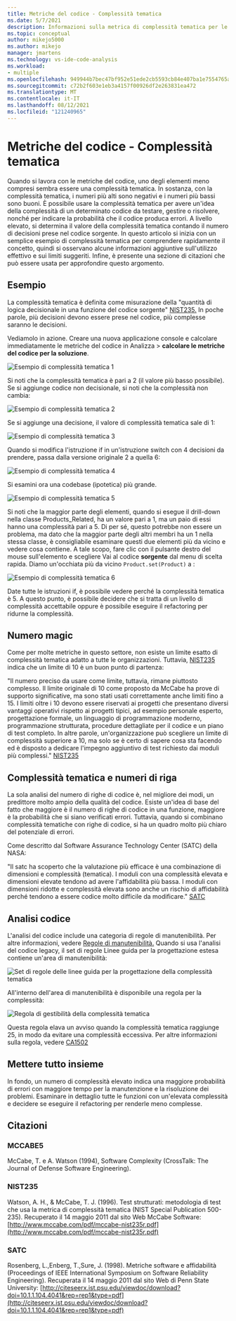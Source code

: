 ```yaml
---
title: Metriche del codice - Complessità tematica
ms.date: 5/7/2021
description: Informazioni sulla metrica di complessità tematica per le metriche del codice in Visual Studio.
ms.topic: conceptual
author: mikejo5000
ms.author: mikejo
manager: jmartens
ms.technology: vs-ide-code-analysis
ms.workload:
- multiple
ms.openlocfilehash: 949944b7bec47bf952e51ede2cb5593cb84e407ba1e7554765a5ce33edaded9f
ms.sourcegitcommit: c72b2f603e1eb3a4157f00926df2e263831ea472
ms.translationtype: MT
ms.contentlocale: it-IT
ms.lasthandoff: 08/12/2021
ms.locfileid: "121240965"
---
```

# <a name="code-metrics---cyclomatic-complexity"></a>Metriche del codice - Complessità tematica

Quando si lavora con le metriche del codice, uno degli elementi meno compresi sembra essere una complessità tematica. In sostanza, con la complessità tematica, i numeri più alti sono negativi e i numeri più bassi sono buoni. È possibile usare la complessità tematica per avere un'idea della complessità di un determinato codice da testare, gestire o risolvere, nonché per indicare la probabilità che il codice produca errori. A livello elevato, si determina il valore della complessità tematica contando il numero di decisioni prese nel codice sorgente. In questo articolo si inizia con un semplice esempio di complessità tematica per comprendere rapidamente il concetto, quindi si osservano alcune informazioni aggiuntive sull'utilizzo effettivo e sui limiti suggeriti. Infine, è presente una sezione di citazioni che può essere usata per approfondire questo argomento.

## <a name="example"></a>Esempio

La complessità tematica è definita come misurazione della "quantità di logica decisionale in una funzione del codice sorgente" [NIST235.](#nist235) In poche parole, più decisioni devono essere prese nel codice, più complesse saranno le decisioni.

Vediamolo in azione. Creare una nuova applicazione console e calcolare immediatamente le metriche del codice in Analizza > **calcolare le metriche del codice per la soluzione**.

![Esempio di complessità tematica 1](media/cyclomatic-complexity-example-1.png)

Si noti che la complessità tematica è pari a 2 (il valore più basso possibile). Se si aggiunge codice non decisionale, si noti che la complessità non cambia:

![Esempio di complessità tematica 2](media/cyclomatic-complexity-example-2.png)

Se si aggiunge una decisione, il valore di complessità tematica sale di 1:

![Esempio di complessità tematica 3](media/cyclomatic-complexity-example-3.png)

Quando si modifica l'istruzione if in un'istruzione switch con 4 decisioni da prendere, passa dalla versione originale 2 a quella 6:

![Esempio di complessità tematica 4](media/cyclomatic-complexity-example-4.png)

Si esamini ora una codebase (ipotetica) più grande.

![Esempio di complessità tematica 5](media/cyclomatic-complexity-example-5.png)

Si noti che la maggior parte degli elementi, quando si esegue il drill-down nella classe Products_Related, ha un valore pari a 1, ma un paio di essi hanno una complessità pari a 5. Di per sé, questo potrebbe non essere un problema, ma dato che la maggior parte degli altri membri ha un 1 nella stessa classe, è consigliabile esaminare questi due elementi più da vicino e vedere cosa contiene. A tale scopo, fare clic con il pulsante destro del mouse sull'elemento e scegliere Vai al codice **sorgente** dal menu di scelta rapida. Diamo un'occhiata più da vicino `Product.set(Product)` a :

![Esempio di complessità tematica 6](media/cyclomatic-complexity-example-6.png)

Date tutte le istruzioni if, è possibile vedere perché la complessità tematica è 5. A questo punto, è possibile decidere che si tratta di un livello di complessità accettabile oppure è possibile eseguire il refactoring per ridurne la complessità.

## <a name="the-magic-number"></a>Numero magic

Come per molte metriche in questo settore, non esiste un limite esatto di complessità tematica adatto a tutte le organizzazioni. Tuttavia, [NIST235](#nist235) indica che un limite di 10 è un buon punto di partenza:

"Il numero preciso da usare come limite, tuttavia, rimane piuttosto complesso. Il limite originale di 10 come proposto da McCabe ha prove di supporto significative, ma sono stati usati correttamente anche limiti fino a 15. I limiti oltre i 10 devono essere riservati ai progetti che presentano diversi vantaggi operativi rispetto ai progetti tipici, ad esempio personale esperto, progettazione formale, un linguaggio di programmazione moderno, programmazione strutturata, procedure dettagliate per il codice e un piano di test completo. In altre parole, un'organizzazione può scegliere un limite di complessità superiore a 10, ma solo se è certo di sapere cosa sta facendo ed è disposto a dedicare l'impegno aggiuntivo di test richiesto dai moduli più complessi." [NIST235](#nist235)

## <a name="cyclomatic-complexity-and-line-numbers"></a>Complessità tematica e numeri di riga

La sola analisi del numero di righe di codice è, nel migliore dei modi, un predittore molto ampio della qualità del codice. Esiste un'idea di base del fatto che maggiore è il numero di righe di codice in una funzione, maggiore è la probabilità che si siano verificati errori. Tuttavia, quando si combinano complessità tematiche con righe di codice, si ha un quadro molto più chiaro del potenziale di errori.

Come descritto dal Software Assurance Technology Center (SATC) della NASA:

"Il satc ha scoperto che la valutazione più efficace è una combinazione di dimensioni e complessità (tematica). I moduli con una complessità elevata e dimensioni elevate tendono ad avere l'affidabilità più bassa. I moduli con dimensioni ridotte e complessità elevata sono anche un rischio di affidabilità perché tendono a essere codice molto difficile da modificare." [SATC](#satc)

## <a name="code-analysis"></a>Analisi codice

L'analisi del codice include una categoria di regole di manutenibilità. Per altre informazioni, vedere [Regole di manutenibilità.](/dotnet/fundamentals/code-analysis/quality-rules/maintainability-warnings) Quando si usa l'analisi del codice legacy, il set di regole Linee guida per la progettazione estesa contiene un'area di manutenibilità:

![Set di regole delle linee guida per la progettazione della complessità tematica](media/cyclomatic-complexity-design-guidelines.png)

All'interno dell'area di manutenibilità è disponibile una regola per la complessità:

![Regola di gestibilità della complessità tematica](media/cyclomatic-complexity-maintainability-rule.png)

Questa regola elava un avviso quando la complessità tematica raggiunge 25, in modo da evitare una complessità eccessiva. Per altre informazioni sulla regola, vedere [CA1502](/dotnet/fundamentals/code-analysis/quality-rules/ca1502)

## <a name="putting-it-all-together"></a>Mettere tutto insieme

In fondo, un numero di complessità elevato indica una maggiore probabilità di errori con maggiore tempo per la manutenzione e la risoluzione dei problemi. Esaminare in dettaglio tutte le funzioni con un'elevata complessità e decidere se eseguire il refactoring per renderle meno complesse.

## <a name="citations"></a>Citazioni

### <a name="mccabe5"></a>MCCABE5

McCabe, T. e A. Watson (1994), Software Complexity (CrossTalk: The Journal of Defense Software Engineering).

### <a name="nist235"></a>NIST235

Watson, A. H., & McCabe, T. J. (1996). Test strutturati: metodologia di test che usa la metrica di complessità tematica (NIST Special Publication 500-235). Recuperato il 14 maggio 2011 dal sito Web McCabe Software: [http://www.mccabe.com/pdf/mccabe-nist235r.pdf](http://www.mccabe.com/pdf/mccabe-nist235r.pdf)

### <a name="satc"></a>SATC

Rosenberg, L.,Enberg, T.,Sure, J. (1998). Metriche software e affidabilità (Proceedings of IEEE International Symposium on Software Reliability Engineering). Recuperata il 14 maggio 2011 dal sito Web di Penn State University: [http://citeseerx.ist.psu.edu/viewdoc/download?doi=10.1.1.104.4041&rep=rep1&type=pdf](http://citeseerx.ist.psu.edu/viewdoc/download?doi=10.1.1.104.4041&rep=rep1&type=pdf)